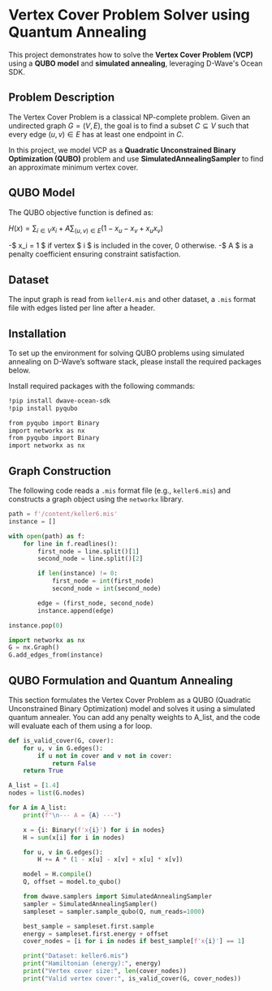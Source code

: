 # Vertex Cover Problem Solver using Quantum Annealing

This project demonstrates how to solve the **Vertex Cover Problem (VCP)** using a **QUBO model** and **simulated annealing**, leveraging D-Wave's Ocean SDK.

## Problem Description

The Vertex Cover Problem is a classical NP-complete problem. Given an undirected graph $G = (V, E)$, the goal is to find a subset $C \subseteq V$ such that every edge $(u, v) \in E$ has at least one endpoint in $C$.

In this project, we model VCP as a **Quadratic Unconstrained Binary Optimization (QUBO)** problem and use **SimulatedAnnealingSampler** to find an approximate minimum vertex cover.



## QUBO Model

The QUBO objective function is defined as:

$H(x) = \sum_{i \in V} x_i + A \sum_{(u,v) \in E} (1 - x_u - x_v + x_u x_v)$

-$ x_i = 1 $ if vertex $ i $ is included in the cover, 0 otherwise.
-$ A $ is a penalty coefficient ensuring constraint satisfaction.



## Dataset

The input graph is read from `keller4.mis` and other dataset, a `.mis` format file with edges listed per line after a header.



## Installation

To set up the environment for solving QUBO problems using simulated annealing on D-Wave’s software stack, please install the required packages below.

Install required packages with the following commands:

```bash
!pip install dwave-ocean-sdk
!pip install pyqubo

from pyqubo import Binary
import networkx as nx
from pyqubo import Binary
import networkx as nx
```

## Graph Construction

The following code reads a `.mis` format file (e.g., `keller6.mis`) and constructs a graph object using the `networkx` library.

```python
path = f'/content/keller6.mis' 
instance = [] 

with open(path) as f:
    for line in f.readlines():
        first_node = line.split()[1]   
        second_node = line.split()[2]  

        if len(instance) != 0:
            first_node = int(first_node)
            second_node = int(second_node)

        edge = (first_node, second_node)
        instance.append(edge)

instance.pop(0)  

import networkx as nx
G = nx.Graph()
G.add_edges_from(instance) 
```
## QUBO Formulation and Quantum Annealing

This section formulates the Vertex Cover Problem as a QUBO (Quadratic Unconstrained Binary Optimization) model and solves it using a simulated quantum annealer.
You can add any penalty weights to A_list, and the code will evaluate each of them using a for loop.

```python
def is_valid_cover(G, cover):
    for u, v in G.edges():
        if u not in cover and v not in cover:
            return False
    return True

A_list = [1.4]
nodes = list(G.nodes)

for A in A_list:
    print(f"\n--- A = {A} ---")

    x = {i: Binary(f'x{i}') for i in nodes}  
    H = sum(x[i] for i in nodes)            

    for u, v in G.edges():
        H += A * (1 - x[u] - x[v] + x[u] * x[v])

    model = H.compile()
    Q, offset = model.to_qubo()

    from dwave.samplers import SimulatedAnnealingSampler
    sampler = SimulatedAnnealingSampler()
    sampleset = sampler.sample_qubo(Q, num_reads=1000)

    best_sample = sampleset.first.sample
    energy = sampleset.first.energy + offset
    cover_nodes = [i for i in nodes if best_sample[f'x{i}'] == 1]

    print("Dataset: keller6.mis")
    print("Hamiltonian (energy):", energy)
    print("Vertex cover size:", len(cover_nodes))
    print("Valid vertex cover:", is_valid_cover(G, cover_nodes))
```
